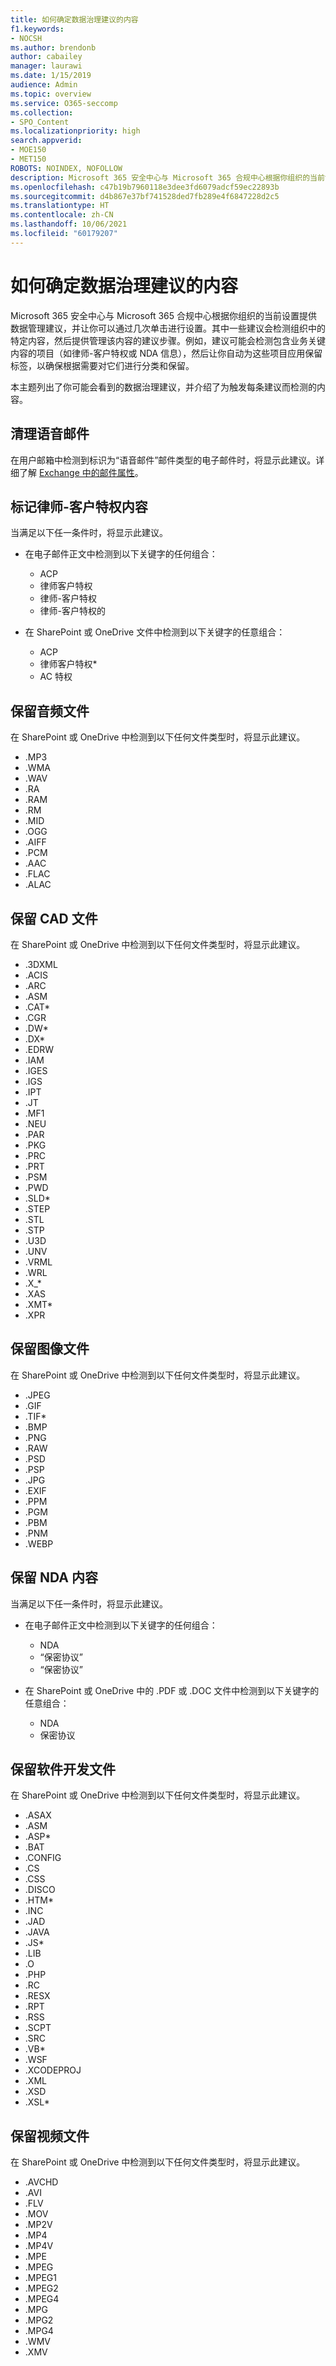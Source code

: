 ```yaml
---
title: 如何确定数据治理建议的内容
f1.keywords:
- NOCSH
ms.author: brendonb
author: cabailey
manager: laurawi
ms.date: 1/15/2019
audience: Admin
ms.topic: overview
ms.service: O365-seccomp
ms.collection:
- SPO_Content
ms.localizationpriority: high
search.appverid:
- MOE150
- MET150
ROBOTS: NOINDEX, NOFOLLOW
description: Microsoft 365 安全中心与 Microsoft 365 合规中心根据你组织的当前设置提供数据管理建议，并让你可以通过几次单击进行设置。其中一些建议会检测组织中的特定内容，然后提供管理该内容的建议步骤。例如，建议可能会检测包含业务关键内容的项目（如律师-客户特权或 NDA 信息），然后让你自动为这些项目应用保留标签，以确保根据需要对它们进行分类和保留。本主题列出了你可能会看到的数据管理建议，并介绍了为触发每条建议而检测的内容。
ms.openlocfilehash: c47b19b7960118e3dee3fd6079adcf59ec22893b
ms.sourcegitcommit: d4b867e37bf741528ded7fb289e4f6847228d2c5
ms.translationtype: HT
ms.contentlocale: zh-CN
ms.lasthandoff: 10/06/2021
ms.locfileid: "60179207"
---
```

# <a name="how-content-is-identified-for-data-governance-recommendations"></a>如何确定数据治理建议的内容

Microsoft 365 安全中心与 Microsoft 365 合规中心根据你组织的当前设置提供数据管理建议，并让你可以通过几次单击进行设置。其中一些建议会检测组织中的特定内容，然后提供管理该内容的建议步骤。例如，建议可能会检测包含业务关键内容的项目（如律师-客户特权或 NDA 信息），然后让你自动为这些项目应用保留标签，以确保根据需要对它们进行分类和保留。

本主题列出了你可能会看到的数据治理建议，并介绍了为触发每条建议而检测的内容。

## <a name="clean-up-voicemail"></a>清理语音邮件

在用户邮箱中检测到标识为“语音邮件”邮件类型的电子邮件时，将显示此建议。详细了解 [Exchange 中的邮件属性](/exchange/policy-and-compliance/ediscovery/message-properties-and-search-operators#searchable-properties-in-exchange)。

## <a name="label-attorney-client-privilege-content"></a>标记律师-客户特权内容

当满足以下任一条件时，将显示此建议。

- 在电子邮件正文中检测到以下关键字的任何组合：
  - ACP
  - 律师客户特权
  - 律师-客户特权
  - 律师-客户特权的

- 在 SharePoint 或 OneDrive 文件中检测到以下关键字的任意组合：
  - ACP
  - 律师客户特权*
  - AC 特权

## <a name="retain-audio-files"></a>保留音频文件

在 SharePoint 或 OneDrive 中检测到以下任何文件类型时，将显示此建议。

- .MP3
- .WMA
- .WAV
- .RA
- .RAM
- .RM
- .MID
- .OGG
- .AIFF
- .PCM
- .AAC
- .FLAC
- .ALAC

## <a name="retain-cad-files"></a>保留 CAD 文件

在 SharePoint 或 OneDrive 中检测到以下任何文件类型时，将显示此建议。

- .3DXML
- .ACIS
- .ARC
- .ASM
- .CAT*
- .CGR
- .DW*
- .DX*
- .EDRW
- .IAM
- .IGES
- .IGS
- .IPT
- .JT
- .MF1
- .NEU
- .PAR
- .PKG
- .PRC
- .PRT
- .PSM
- .PWD
- .SLD*
- .STEP
- .STL
- .STP
- .U3D
- .UNV
- .VRML
- .WRL
- .X_*
- .XAS
- .XMT*
- .XPR

## <a name="retain-image-files"></a>保留图像文件

在 SharePoint 或 OneDrive 中检测到以下任何文件类型时，将显示此建议。

- .JPEG
- .GIF
- .TIF*
- .BMP
- .PNG
- .RAW
- .PSD
- .PSP
- .JPG
- .EXIF
- .PPM
- .PGM
- .PBM
- .PNM
- .WEBP

## <a name="retain-nda-content"></a>保留 NDA 内容

当满足以下任一条件时，将显示此建议。

- 在电子邮件正文中检测到以下关键字的任何组合：
  - NDA
  - “保密协议”
  - “保密协议”

- 在 SharePoint 或 OneDrive 中的 .PDF 或 .DOC 文件中检测到以下关键字的任意组合：
  - NDA
  - 保密协议

## <a name="retain-software-development-files"></a>保留软件开发文件

在 SharePoint 或 OneDrive 中检测到以下任何文件类型时，将显示此建议。

- .ASAX
- .ASM
- .ASP*
- .BAT
- .CONFIG
- .CS
- .CSS
- .DISCO
- .HTM*
- .INC
- .JAD
- .JAVA
- .JS*
- .LIB
- .O
- .PHP
- .RC
- .RESX
- .RPT
- .RSS
- .SCPT
- .SRC
- .VB*
- .WSF
- .XCODEPROJ
- .XML
- .XSD
- .XSL*

## <a name="retain-video-files"></a>保留视频文件

在 SharePoint 或 OneDrive 中检测到以下任何文件类型时，将显示此建议。

- .AVCHD
- .AVI
- .FLV
- .MOV
- .MP2V
- .MP4
- .MP4V
- .MPE
- .MPEG
- .MPEG1
- .MPEG2
- .MPEG4
- .MPG
- .MPG2
- .MPG4
- .WMV
- .XMV
